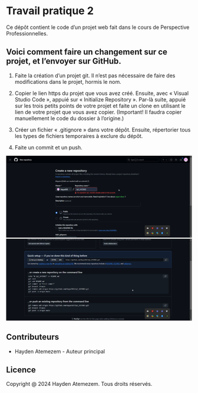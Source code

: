 # Travail pratique 2
Ce dépôt contient le code d’un projet web fait dans le cours de Perspective Professionnelles.
## Voici comment faire un changement sur ce projet, et l’envoyer sur GitHub.
1. Faite la création d’un projet git. Il n’est pas nécessaire de faire des modifications dans le projet, hormis le nom. 

2. Copier le lien https du projet que vous avez créé. Ensuite, avec « Visual Studio Code », appuié sur « Initialize Repository ». Par-là suite, appuié sur les trois petits points de votre projet et faite un clone en utilisant le lien de votre projet que vous avez copier. (Important! Il faudra copier manuellement le code du dossier à l’origine.) 

3. Créer un fichier « .gitignore » dans votre dépôt. Ensuite, répertorier tous les types de fichiers temporaires à exclure du dépôt.

4. Faite un commit et un push.

![image pour l'étape 1](/image/1.png)
![image pour l'étape 2](/image/2.png)

## Contributeurs
- Hayden Atemezem - Auteur principal
## Licence
Copyright @ 2024 Hayden Atemezem. Tous droits réservés.
